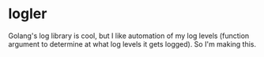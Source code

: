 logler
======

Golang's log library is cool, but I like automation of my log levels (function argument to determine at what log levels it gets logged). So I'm making this.